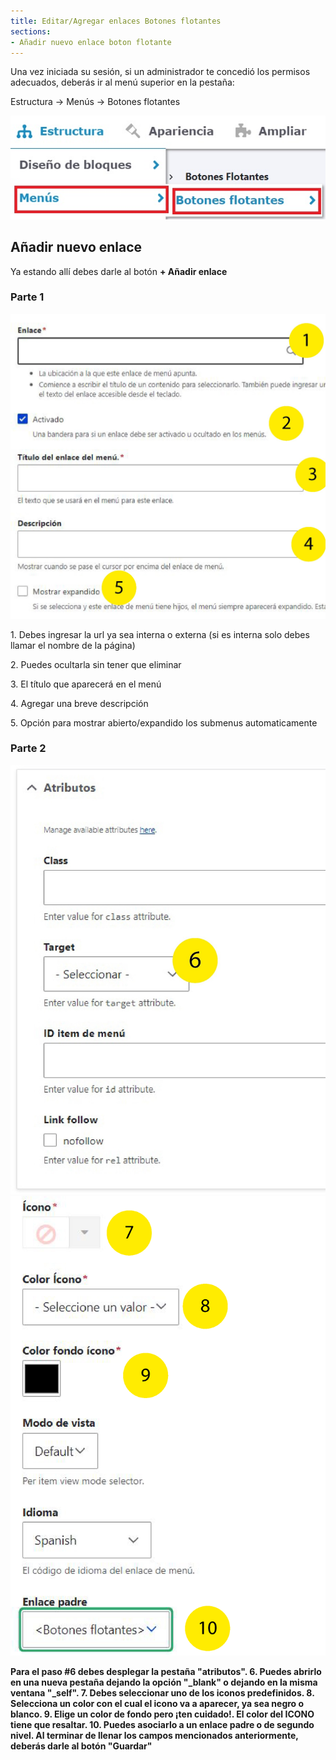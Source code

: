```yaml
---
title: Editar/Agregar enlaces Botones flotantes
sections:
- Añadir nuevo enlace boton flotante
---
```


Una vez iniciada su sesión, si un administrador te concedió los permisos adecuados, deberás ir al menú superior en la pestaña:

Estructura -> Menús -> Botones flotantes

<a href="assets/images/menus/botones_1.jpg" data-magnify="gallery">
    <img class="rounded" src="assets/images/menus/botones_1.jpg" alt="Botones flotantes" class="col-sm-6" />
</a>

## Añadir nuevo enlace 

Ya estando allí debes darle al botón **+ Añadir enlace**

<h3 class="mt-2">Parte 1</h3>
<div class="row">
<div class="col-md-7 col-sm-6 col-xs-12">
<a href="assets/images/menus/menu_2.jpg?v1" data-magnify="gallery" class="mask">
    <img class="img-responsive rounded" src="assets/images/menus/menu_2.jpg?v1" alt="Imágen botón flotante 1" />
</a>
</div>
    
<div class="col-md-5 col-sm-6 col-xs-12">
<p>1. Debes ingresar la url ya sea interna o externa (si es interna solo debes llamar el nombre de la página)</p>
<p>2. Puedes ocultarla sin tener que eliminar</p>
<p>3. El título que aparecerá en el menú</p>
<p>4. Agregar una breve descripción</p>
<p>5. Opción para mostrar abierto/expandido los submenus automaticamente</p>
</div>
</div>

<h3 class="mt-2">Parte 2</h3>
<div class="row">
<div class="col-md-7 col-sm-6 col-xs-12">
<a href="assets/images/menus/menu_3.jpg" data-magnify="gallery" class="mask">
    <img class="img-responsive rounded" src="assets/images/menus/menu_3.jpg" alt="Imágen botones flotantes 2" />
</a> 
</div>
<div class="col-md-5 col-sm-6 col-xs-12">
<a href="assets/images/menus/botones_2.jpg" data-magnify="gallery" class="mask">
    <img class="img-responsive rounded" src="assets/images/menus/botones_2.jpg" alt="Imágen botones flotantes 2.1" />
</a> 
</div>
</div>

<b>Para el paso #6 debes desplegar la pestaña "atributos".
6. Puedes abrirlo en una nueva pestaña dejando la opción "_blank" o dejando en la misma ventana "_self".
7. Debes seleccionar uno de los iconos predefinidos.
8. Selecciona un color con el cual el icono va a aparecer, ya sea negro o blanco.
9. Elige un color de fondo pero ¡ten cuidado!. El color del ICONO tiene que resaltar.
10. Puedes asociarlo a un enlace padre o de segundo nivel.
Al terminar de llenar los campos mencionados anteriormente, deberás darle al botón **"Guardar"**

